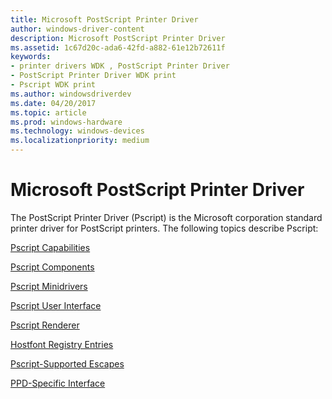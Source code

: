 ```yaml
---
title: Microsoft PostScript Printer Driver
author: windows-driver-content
description: Microsoft PostScript Printer Driver
ms.assetid: 1c67d20c-ada6-42fd-a882-61e12b72611f
keywords:
- printer drivers WDK , PostScript Printer Driver
- PostScript Printer Driver WDK print
- Pscript WDK print
ms.author: windowsdriverdev
ms.date: 04/20/2017
ms.topic: article
ms.prod: windows-hardware
ms.technology: windows-devices
ms.localizationpriority: medium
---
```


# Microsoft PostScript Printer Driver





The PostScript Printer Driver (Pscript) is the Microsoft corporation standard printer driver for PostScript printers. The following topics describe Pscript:

[Pscript Capabilities](pscript-capabilities.md)

[Pscript Components](pscript-components.md)

[Pscript Minidrivers](pscript-minidrivers.md)

[Pscript User Interface](pscript-user-interface.md)

[Pscript Renderer](pscript-renderer.md)

[Hostfont Registry Entries](hostfont-registry-entries.md)

[Pscript-Supported Escapes](pscript-supported-escapes.md)

[PPD-Specific Interface](ppd-specific-interface.md)

 

 




